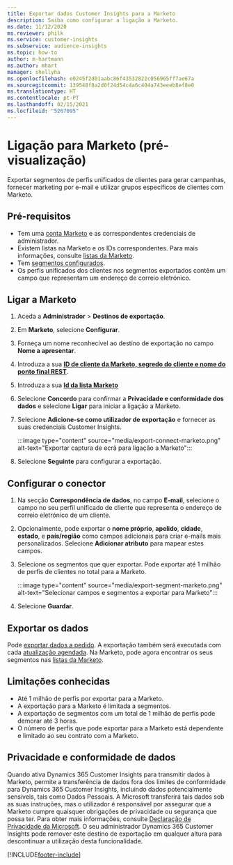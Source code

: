 ```yaml
---
title: Exportar dados Customer Insights para a Marketo
description: Saiba como configurar a ligação a Marketo.
ms.date: 11/12/2020
ms.reviewer: philk
ms.service: customer-insights
ms.subservice: audience-insights
ms.topic: how-to
author: m-hartmann
ms.author: mhart
manager: shellyha
ms.openlocfilehash: e0245f2d01aabc86f43532822c056965ff7ae67a
ms.sourcegitcommit: 139548f8a2d0f24d54c4a6c404a743eeeb8ef8e0
ms.translationtype: HT
ms.contentlocale: pt-PT
ms.lasthandoff: 02/15/2021
ms.locfileid: "5267095"
---
```

# <a name="connector-for-marketo-preview"></a>Ligação para Marketo (pré-visualização)

Exportar segmentos de perfis unificados de clientes para gerar campanhas, fornecer marketing por e-mail e utilizar grupos específicos de clientes com Marketo.

## <a name="prerequisites"></a>Pré-requisitos

-   Tem uma [conta Marketo](https://login.marketo.com/) e as correspondentes credenciais de administrador.
-   Existem listas na Marketo e os IDs correspondentes. Para mais informações, consulte [listas da Marketo](https://docs.marketo.com/display/public/DOCS/Understanding+Static+Lists).
-   Tem [segmentos configurados](segments.md).
-   Os perfis unificados dos clientes nos segmentos exportados contêm um campo que representam um endereço de correio eletrónico.

## <a name="connect-to-marketo"></a>Ligar a Marketo

1. Aceda a **Administrador** > **Destinos de exportação**.

1. Em **Marketo**, selecione **Configurar**.

1. Forneça um nome reconhecível ao destino de exportação no campo **Nome a apresentar**.

1. Introduza a sua **[ID de cliente da Marketo, segredo do cliente e nome do ponto final REST](https://developers.marketo.com/rest-api/authentication/)**.

1. Introduza a sua **[Id da lista Marketo](https://docs.marketo.com/display/public/DOCS/Understanding+Static+Lists)** 

1. Selecione **Concordo** para confirmar a **Privacidade e conformidade dos dados** e selecione **Ligar** para iniciar a ligação a Marketo.

1. Selecione **Adicione-se como utilizador de exportação** e fornecer as suas credenciais Customer Insights.

   :::image type="content" source="media/export-connect-marketo.png" alt-text="Exportar captura de ecrã para ligação a Marketo":::

1. Selecione **Seguinte** para configurar a exportação.

## <a name="configure-the-connector"></a>Configurar o conector

1. Na secção **Correspondência de dados**, no campo **E-mail**, selecione o campo no seu perfil unificado de cliente que representa o endereço de correio eletrónico de um cliente. 

1. Opcionalmente, pode exportar o **nome próprio**, **apelido**, **cidade**, **estado**, e **país/região**  como campos adicionais para criar e-mails mais personalizados. Selecione **Adicionar atributo** para mapear estes campos.

1. Selecione os segmentos que quer exportar. Pode exportar até 1 milhão de perfis de clientes no total para a Marketo.

   :::image type="content" source="media/export-segment-marketo.png" alt-text="Selecionar campos e segmentos a exportar para Marketo":::

1. Selecione **Guardar**.

## <a name="export-the-data"></a>Exportar os dados

Pode [exportar dados a pedido](export-destinations.md). A exportação também será executada com cada [atualização agendada](system.md#schedule-tab). Na Marketo, pode agora encontrar os seus segmentos nas [listas da Marketo](ttps://docs.marketo.com/display/public/DOCS/Understanding+Static+Lists).

## <a name="known-limitations"></a>Limitações conhecidas

- Até 1 milhão de perfis por exportar para a Marketo.
- A exportação para a Marketo é limitada a segmentos.
- A exportação de segmentos com um total de 1 milhão de perfis pode demorar até 3 horas. 
- O número de perfis que pode exportar para a Marketo está dependente e limitado ao seu contrato com a Marketo.

## <a name="data-privacy-and-compliance"></a>Privacidade e conformidade de dados

Quando ativa Dynamics 365 Customer Insights para transmitir dados à Marketo, permite a transferência de dados fora dos limites de conformidade para Dynamics 365 Customer Insights, incluindo dados potencialmente sensíveis, tais como Dados Pessoais. A Microsoft transferirá tais dados sob as suas instruções, mas o utilizador é responsável por assegurar que a Marketo cumpre quaisquer obrigações de privacidade ou segurança que possa ter. Para obter mais informações, consulte [Declaração de Privacidade da Microsoft](https://go.microsoft.com/fwlink/?linkid=396732).
O seu administrador Dynamics 365 Customer Insights pode remover este destino de exportação em qualquer altura para descontinuar a utilização desta funcionalidade.


[!INCLUDE[footer-include](../includes/footer-banner.md)]